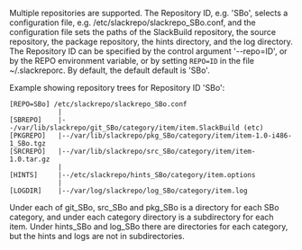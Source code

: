 Multiple repositories are supported.  The Repository ID, e.g. 'SBo',
selects a configuration file, e.g. /etc/slackrepo/slackrepo_SBo.conf, and
the configuration file sets the paths of the SlackBuild repository, the
source repository, the package repository, the hints directory, and the
log directory.  The Repository ID can be specified by the control argument
'--repo=ID', or by the REPO environment variable, or by setting `REPO=ID`
in the file ~/.slackreporc.  By default, the default default is 'SBo'.

Example showing repository trees for Repository ID 'SBo':
    
    [REPO=SBo] /etc/slackrepo/slackrepo_SBo.conf
                |
    [SBREPO]    |--/var/lib/slackrepo/git_SBo/category/item/item.SlackBuild (etc)
    [PKGREPO]   |--/var/lib/slackrepo/pkg_SBo/category/item/item-1.0-i486-1_SBo.tgz
    [SRCREPO]   |--/var/lib/slackrepo/src_SBo/category/item/item-1.0.tar.gz
                |
    [HINTS]     |--/etc/slackrepo/hints_SBo/category/item.options
                |
    [LOGDIR]    |--/var/log/slackrepo/log_SBo/category/item.log

Under each of git_SBo, src_SBo and pkg_SBo is a directory for each SBo
category, and under each category directory is a subdirectory for each
item.  Under hints_SBo and log_SBo there are directories for each category,
but the hints and logs are not in subdirectories.
